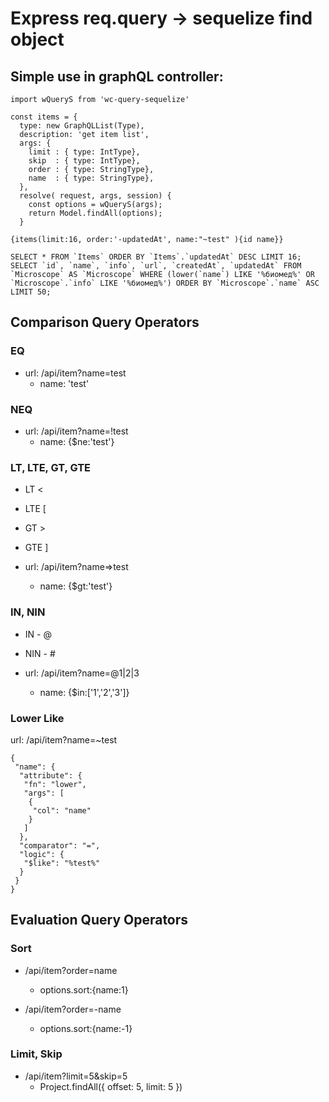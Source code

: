 # Express req.query -> sequelize find object

## Simple use in graphQL controller:
```
import wQueryS from 'wc-query-sequelize'

const items = {
  type: new GraphQLList(Type),
  description: 'get item list',
  args: {
    limit : { type: IntType},
    skip  : { type: IntType},
    order : { type: StringType},
    name  : { type: StringType},
  },
  resolve( request, args, session) {
    const options = wQueryS(args);
    return Model.findAll(options);
  }
```

```
{items(limit:16, order:'-updatedAt', name:"~test" ){id name}}
```

```
SELECT * FROM `Items` ORDER BY `Items`.`updatedAt` DESC LIMIT 16;
SELECT `id`, `name`, `info`, `url`, `createdAt`, `updatedAt` FROM `Microscope` AS `Microscope` WHERE (lower(`name`) LIKE '%биомед%' OR `Microscope`.`info` LIKE '%биомед%') ORDER BY `Microscope`.`name` ASC LIMIT 50;
```

## Comparison Query Operators
### EQ

- url: /api/item?name=test
    + name: 'test'

### NEQ

- url: /api/item?name=!test
    + name: {$ne:'test'}

### LT, LTE, GT, GTE
- LT  <
- LTE [
- GT  >
- GTE ]

- url: /api/item?name=>test
    + name: {$gt:'test'}

### IN,  NIN
- IN  - @
- NIN - #

- url: /api/item?name=@1|2|3
    + name: {$in:['1','2','3']}

### Lower Like
url: /api/item?name=~test
```
{
 "name": {
  "attribute": {
   "fn": "lower",
   "args": [
    {
     "col": "name"
    }
   ]
  },
  "comparator": "=",
  "logic": {
   "$like": "%test%"
  }
 }
}
```



## Evaluation Query Operators
### Sort

- /api/item?order=name
    + options.sort:{name:1}

- /api/item?order=-name
    + options.sort:{name:-1}

### Limit, Skip
- /api/item?limit=5&skip=5
    + Project.findAll({ offset: 5, limit: 5 })
